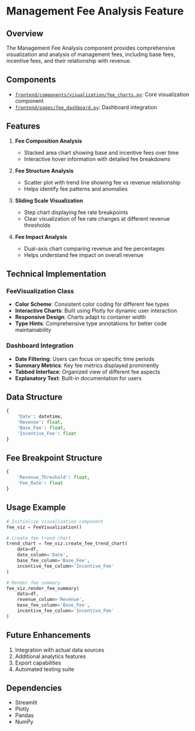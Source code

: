 # Management Fee Analysis Feature

## Overview
The Management Fee Analysis component provides comprehensive visualization and analysis of management fees, including base fees, incentive fees, and their relationship with revenue.

## Components
- [`frontend/components/visualization/fee_charts.py`](mdc:../frontend/components/visualization/fee_charts.py): Core visualization component
- [`frontend/pages/fee_dashboard.py`](mdc:../frontend/pages/fee_dashboard.py): Dashboard integration

## Features
1. **Fee Composition Analysis**
   - Stacked area chart showing base and incentive fees over time
   - Interactive hover information with detailed fee breakdowns

2. **Fee Structure Analysis**
   - Scatter plot with trend line showing fee vs revenue relationship
   - Helps identify fee patterns and anomalies

3. **Sliding Scale Visualization**
   - Step chart displaying fee rate breakpoints
   - Clear visualization of fee rate changes at different revenue thresholds

4. **Fee Impact Analysis**
   - Dual-axis chart comparing revenue and fee percentages
   - Helps understand fee impact on overall revenue

## Technical Implementation
### FeeVisualization Class
- **Color Scheme**: Consistent color coding for different fee types
- **Interactive Charts**: Built using Plotly for dynamic user interaction
- **Responsive Design**: Charts adapt to container width
- **Type Hints**: Comprehensive type annotations for better code maintainability

### Dashboard Integration
- **Date Filtering**: Users can focus on specific time periods
- **Summary Metrics**: Key fee metrics displayed prominently
- **Tabbed Interface**: Organized view of different fee aspects
- **Explanatory Text**: Built-in documentation for users

## Data Structure
```python
{
    'Date': datetime,
    'Revenue': float,
    'Base_Fee': float,
    'Incentive_Fee': float
}
```

## Fee Breakpoint Structure
```python
{
    'Revenue_Threshold': float,
    'Fee_Rate': float
}
```

## Usage Example
```python
# Initialize visualization component
fee_viz = FeeVisualization()

# Create fee trend chart
trend_chart = fee_viz.create_fee_trend_chart(
    data=df,
    date_column='Date',
    base_fee_column='Base_Fee',
    incentive_fee_column='Incentive_Fee'
)

# Render fee summary
fee_viz.render_fee_summary(
    data=df,
    revenue_column='Revenue',
    base_fee_column='Base_Fee',
    incentive_fee_column='Incentive_Fee'
)
```

## Future Enhancements
1. Integration with actual data sources
2. Additional analytics features
3. Export capabilities
4. Automated testing suite

## Dependencies
- Streamlit
- Plotly
- Pandas
- NumPy 